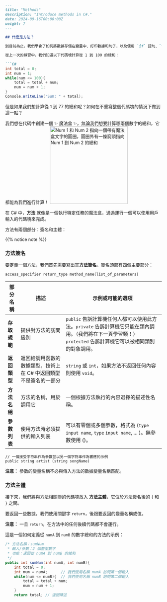 ```markdown
---
title: "Methods"
description: "Introduce methods in C#."
date: 2024-09-16T00:00:00Z
weight: 7
---

## 什麼是方法？

到目前為止，我們學會了如何將數據存儲在變量中、打印數據和句子，以及使用 `if` 語句、`for` 循環和 `while` 循環進行決策。

從上一次的練習中，我們知道以下代碼塊計算從 1 到 100 的總和：

```C#
int total = 0;
int num = 1;
while(num <= 100){
    total = total + num;
    num = num + 1;
}
Console.WriteLine("Sum: " + total);
```

但是如果我們想計算從 1 到 77 的總和呢？如何在不重寫整個代碼塊的情況下做到這一點？

我們想在代碼中創建一個 ✨ 魔法盒 ✨，無論我們想要計算哪兩個數字的總和，它都能為我們進行計算！
<img src="../images/method.png" height="250" alt="Num 1 和 Num 2 指向一個帶有魔法盒文字的圓圈，圓圈外有一條箭頭指向 Num 1 到 Num 2 的總和"/> 

在 C# 中，**方法** 就像是一個執行特定任務的魔法盒，通過運行一個可以使用用戶輸入的代碼塊來完成。

方法有兩個部分：簽名和主體：

{{% notice note %}}
### 方法簽名

要定義一個方法，我們首先需要寫出其<b>方法簽名</b>。簽名頭部有四個主要部分：

```
access_specifier return_type method_name(list_of_parameters)
```

**部分名稱** | **描述** | **示例或可能的選項**
----|----|----
**存取規範** | 提供對方法的訪問級別 | `public` 告訴計算機任何人都可以使用此方法。`private` 告訴計算機它只能在類內調用。（我們將在下一頁學習類！）`protected` 告訴計算機它可以被相同類別的對象調用。
**返回類型** | 返回給調用函數的數據類型，技術上在 C# 中返回類型不是簽名的一部分 | `string` 或 `int`，如果方法不返回任何內容則使用 `void`。
**方法名稱** | 方法的名稱，用於調用它 | 一個根據方法執行的內容選擇的描述性名稱。
**參數列表** | 使用方法時必須提供的輸入列表 | 可以有零個或多個參數，格式為 (`type` `input name`, `type` `input name`, ... )。無參數使用 ()。

```
// 一個接受字符串作為參數並以另一個字符串作為響應的示例
public string artist (string songName)
```
**注意：** 參數的變量名稱不必與傳入方法的數據變量名稱匹配。

### 方法主體

接下來，我們將與方法相關聯的代碼塊放入 **方法主體**，它位於方法簽名後的 `{` 和 `}` 之間。

要返回一些數據，我們使用關鍵字 `return`，後跟要返回的變量名稱或值。

**注意：** 一旦 `return`，在方法中的任何後續代碼都不會運行。

這是一個如何定義從 `numA` 到 `numB` 的數字總和的方法的示例：

```c#
/* 方法名稱：sumNum
 * 輸入/參數：2 個整型數字
 * 功能：返回從 numA 到 numB 的總和
 */
public int sumNum(int numA, int numB){
    int total = 0;
    int num = numA;      // 我們使用名稱 numA 訪問第一個輸入
    while(num <= numB){  // 我們使用名稱 numB 訪問第二個輸入
        total = total + num;
        num = num + 1;
    }
    return total; // 返回陳述